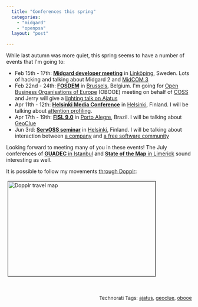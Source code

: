 ```yaml
---
  title: "Conferences this spring"
  categories: 
    - "midgard"
    - "openpsa"
  layout: "post"

---
```

<p>
While last autumn was more quiet, this spring seems to have a number of events that I'm going to:
</p><ul><li>Feb 15th - 17th: <strong><a href="http://www.midgard-project.org/community/events/midgard_developer_meeting-001.html">Midgard developer meeting</a></strong> in <a href="http://en.wikipedia.org/wiki/Link%C3%B6ping">Linköping</a>, Sweden. Lots of hacking and talking about Midgard 2 and <a href="http://bergie.iki.fi/blog/some_plans_for_midcom_3/">MidCOM 3</a></li>
<li>Feb 22nd - 24th: <strong><a href="http://fosdem.org/2008/">FOSDEM</a></strong> in <a href="http://en.wikipedia.org/wiki/Brussels">Brussels</a>, Belgium. I'm going for <a href="http://www.obooe.eu/en">Open Business Organisations of Europe</a> (OBOOE) meeting on behalf of <a href="http://www.coss.fi/web/coss/home">COSS</a> and Jerry will give a <a href="http://protoblogr.net/blog/view/ajatus_lightning_talk-_fosdem.html">lighting talk on Ajatus</a></li>
<li>Apr 11th - 12th: <strong><a href="http://www.mediapaivat.fi/english/">Helsinki Media Conference</a></strong> in <a href="http://en.wikipedia.org/wiki/Helsinki">Helsinki</a>, Finland. I will be talking about <a href="http://bergie.iki.fi/blog/putting_attention_to_midgard/">attention profiling</a>.</li>
<li>Apr 17th - 19th: <strong><a href="http://fisl.softwarelivre.org/9.0/www/">FISL 9.0</a></strong> in <a href="http://en.wikipedia.org/wiki/Porto_Alegre">Porto Alegre</a>, Brazil. I will be talking about <a href="http://www.freedesktop.org/wiki/Software/GeoClue">GeoClue</a></li>
<li>Jun 3rd: <strong><a href="http://www.coss.fi/web/servoss/home">ServOSS seminar</a></strong> in <a href="http://en.wikipedia.org/wiki/Helsinki">Helsinki</a>, Finland. I will be talking about interaction between <a href="http://nemein.com/en/">a company</a> and <a href="http://www.midgard-project.org/">a free software community</a></li>
</ul><p>
Looking forward to meeting many of you in these events! The July conferences of <strong><a href="http://guadec.expectnation.com/public/content/main">GUADEC</a></strong><a href="http://guadec.expectnation.com/public/content/main"> in Istanbul</a> and <strong><a href="http://wiki.openstreetmap.org/index.php/State_Of_The_Map_2008">State of the Map</a></strong><a href="http://wiki.openstreetmap.org/index.php/State_Of_The_Map_2008"> in Limerick</a> sound interesting as well.
</p><p>
It is possible to follow my movements <a href="http://www.dopplr.com/traveller/bergie">through Dopplr</a>:
</p><p>
<img src="https://d2vqpl3tx84ay5.cloudfront.net/dopplr-travel-map-2008-1.jpg" height="257" width="400" border="1" hspace="4" vspace="4" alt="Dopplr travel map" title="Dopplr travel map" /><br /><span style="font-size:10pt;">
<br /></span>
</p><p style="text-align:right;">
<span style="font-size:10pt;">
<br />Technorati Tags: </span><span style="font-size:10pt;"><a href="http://www.technorati.com/tag/ajatus">ajatus</a></span><span style="font-size:10pt;">, </span><span style="font-size:10pt;"><a href="http://www.technorati.com/tag/geoclue">geoclue</a></span><span style="font-size:10pt;">, </span><span style="font-size:10pt;"><a href="http://www.technorati.com/tag/obooe">obooe</a></span>
</p>
